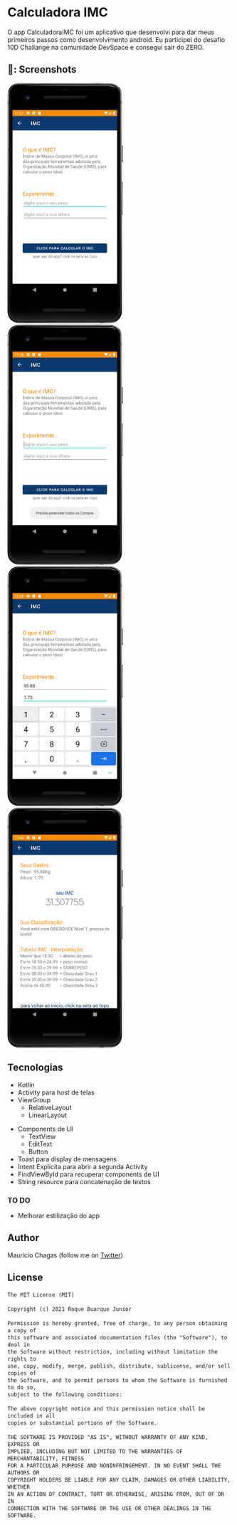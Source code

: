 # Calculadora IMC
O app CalculadoraIMC foi um aplicativo que desenvolvi para dar meus primeiros passos como desenvolvimento android. Eu participei do desafio 10D Challange na comunidade DevSpace e consegui sair do ZERO.

## 📸: Screenshots
<!-- You can add more screenshots here if you like -->
<img src="/result/Screenshot_A.png" width="260">&emsp;<img src="/result/Screenshot_B.png" width="260">&emsp;<img src="/result/Screenshot_C.png" width="260"><img src="/result/Screenshot_D.png" width="260">

## Tecnologias
* Kotlin
* Activity para host de telas
* ViewGroup
    * RelativeLayout
    * LinearLayout
- Components de UI
    - TextView
    - EditText
    - Button
- Toast para display de mensagens
- Intent Explicita para abrir a segunda Activity
- FindViewById para recuperar components de UI
- String resource para concatenação de textos

### TO DO
- Melhorar estilização do app

## Author
Maurício Chagas (follow me on [Twitter](https://twitter.com/maumauriciog))

## License
```
The MIT License (MIT)

Copyright (c) 2021 Roque Buarque Junior

Permission is hereby granted, free of charge, to any person obtaining a copy of
this software and associated documentation files (the "Software"), to deal in
the Software without restriction, including without limitation the rights to
use, copy, modify, merge, publish, distribute, sublicense, and/or sell copies of
the Software, and to permit persons to whom the Software is furnished to do so,
subject to the following conditions:

The above copyright notice and this permission notice shall be included in all
copies or substantial portions of the Software.

THE SOFTWARE IS PROVIDED "AS IS", WITHOUT WARRANTY OF ANY KIND, EXPRESS OR
IMPLIED, INCLUDING BUT NOT LIMITED TO THE WARRANTIES OF MERCHANTABILITY, FITNESS
FOR A PARTICULAR PURPOSE AND NONINFRINGEMENT. IN NO EVENT SHALL THE AUTHORS OR
COPYRIGHT HOLDERS BE LIABLE FOR ANY CLAIM, DAMAGES OR OTHER LIABILITY, WHETHER
IN AN ACTION OF CONTRACT, TORT OR OTHERWISE, ARISING FROM, OUT OF OR IN
CONNECTION WITH THE SOFTWARE OR THE USE OR OTHER DEALINGS IN THE SOFTWARE.
```
